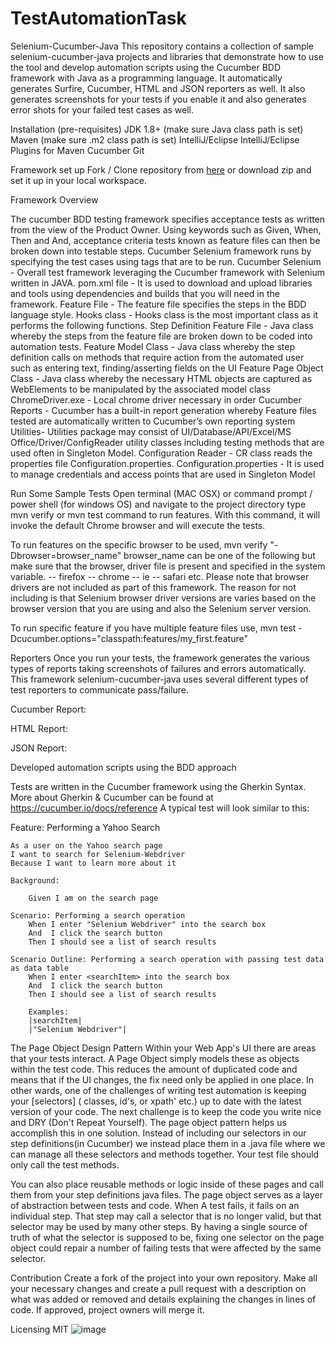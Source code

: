 # TestAutomationTask

Selenium-Cucumber-Java
This repository contains a collection of sample selenium-cucumber-java projects and libraries that demonstrate how to use the tool and develop automation scripts using the Cucumber BDD framework with Java as a programming language. It automatically generates Surfire, Cucumber, HTML and JSON reporters as well. It also generates screenshots for your tests if you enable it and also generates error shots for your failed test cases as well.

Installation (pre-requisites)
JDK 1.8+ (make sure Java class path is set)
Maven (make sure .m2 class path is set)
IntelliJ/Eclipse
IntelliJ/Eclipse Plugins for
Maven
Cucumber
Git

Framework set up
Fork / Clone repository from [here](https://github.com/eyupUK/tasks.git) or download zip and set it up in your local workspace.

Framework Overview

The cucumber BDD testing framework specifies acceptance tests as written from the view of the Product Owner. Using keywords such as Given, When, Then and And, acceptance criteria tests known as feature files can then be broken down into testable steps. Cucumber Selenium framework runs by specifying the test cases using tags that are to be run.
Cucumber Selenium - Overall test framework leveraging the Cucumber framework with Selenium written in JAVA.
pom.xml file - It is used to download and upload libraries and tools using dependencies and builds that you will need in the framework.
Feature File - The feature file specifies the steps in the BDD language style.
Hooks class - Hooks class is the most important class as it performs the following functions.
Step Definition Feature File - Java class whereby the steps from the feature file are broken down to be coded into automation tests.
Feature Model Class - Java class whereby the step definition calls on methods that require action from the automated user such as entering text, finding/asserting fields on the UI
Feature Page Object Class - Java class whereby the necessary HTML objects are captured as WebElements to be manipulated by the associated model class
ChromeDriver.exe - Local chrome driver necessary in order
Cucumber Reports - Cucumber has a built-in report generation whereby Feature files tested are automatically written to Cucumber’s own reporting system
Utilities- Utilities package may consist of UI/Database/API/Excel/MS Office/Driver/ConfigReader utility classes including testing methods that are used often in Singleton Model.
Configuration Reader - CR class reads the properties file Configuration.properties.
Configuration.properties - It is used to manage credentials and access points that are used in Singleton Model



Run Some Sample Tests
Open terminal (MAC OSX) or command prompt / power shell (for windows OS) and navigate to the project directory type mvn verify or mvn test command to run features. With this command, it will invoke the default Chrome browser and will execute the tests.

To run features on the specific browser to be used, mvn verify "-Dbrowser=browser_name" browser_name can be one of the following but make sure that the browser‚  driver file is present and specified in the system variable. -- firefox -- chrome -- ie -- safari etc.
Please note that browser drivers are not included as part of this framework. The reason for not including is that Selenium browser driver versions are varies based on the browser version that you are using and also the Selenium server version.

To run specific feature if you have multiple feature files use, mvn test -Dcucumber.options="classpath:features/my_first.feature"

Reporters
Once you run your tests, the framework generates the various types of reports taking screenshots of failures and errors automatically. This framework selenium-cucumber-java uses several different types of test reporters to communicate pass/failure.

Cucumber Report: 
    


HTML Report:

 

JSON Report:

 








Developed automation scripts using the BDD approach

Tests are written in the Cucumber framework using the Gherkin Syntax. More about Gherkin & Cucumber can be found at https://cucumber.io/docs/reference A typical test will look similar to this:

Feature: Performing a Yahoo Search

    As a user on the Yahoo search page
    I want to search for Selenium-Webdriver
    Because I want to learn more about it

    Background:

        Given I am on the search page

    Scenario: Performing a search operation
        When I enter "Selenium Webdriver" into the search box
        And  I click the search button
        Then I should see a list of search results

    Scenario Outline: Performing a search operation with passing test data as data table
        When I enter <searchItem> into the search box
        And  I click the search button
        Then I should see a list of search results

        Examples:
        |searchItem|
        |"Selenium Webdriver"|

The Page Object Design Pattern
Within your Web App's UI there are areas that your tests interact. A Page Object simply models these as objects within the test code. This reduces the amount of duplicated code and means that if the UI changes, the fix need only be applied in one place. In other wards, one of the challenges of writing test automation is keeping your [selectors] ( classes, id's, or xpath' etc.) up to date with the latest version of your code. The next challenge is to keep the code you write nice and DRY (Don't Repeat Yourself). The page object pattern helps us accomplish this in one solution. Instead of including our selectors in our step definitions(in Cucumber) we instead place them in a .java file where we can manage all these selectors and methods together. Your test file should only call the test methods.

You can also place reusable methods or logic inside of these pages and call them from your step definitions java files. The page object serves as a layer of abstraction between tests and code. When A test fails, it fails on an individual step. That step may call a selector that is no longer valid, but that selector may be used by many other steps. By having a single source of truth of what the selector is supposed to be, fixing one selector on the page object could repair a number of failing tests that were affected by the same selector.

Contribution
Create a fork of the project into your own repository. Make all your necessary changes and create a pull request with a description on what was added or removed and details explaining the changes in lines of code. If approved, project owners will merge it.

Licensing
MIT
![image](https://user-images.githubusercontent.com/57773219/169663491-2f6baffd-ce43-4282-8694-89ad948d79ea.png)
